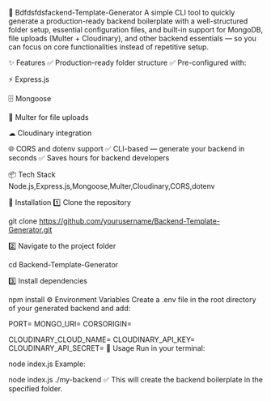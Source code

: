 🚀 Bdfdsfdsfackend-Template-Generator
A simple CLI tool to quickly generate a production-ready backend boilerplate with a well-structured folder setup, essential configuration files, and built-in support for MongoDB, file uploads (Multer + Cloudinary), and other backend essentials — so you can focus on core functionalities instead of repetitive setup.

✨ Features
✅ Production-ready folder structure
✅ Pre-configured with:

⚡ Express.js

🗄 Mongoose

📂 Multer for file uploads

☁ Cloudinary integration

🌐 CORS and dotenv support
✅ CLI-based — generate your backend in seconds
✅ Saves hours for backend developers

📦 Tech Stack
Node.js,Express.js,Mongoose,Multer,Cloudinary,CORS,dotenv

🔧 Installation
1️⃣ Clone the repository

git clone https://github.com/yourusername/Backend-Template-Generator.git

2️⃣ Navigate to the project folder

cd Backend-Template-Generator

3️⃣ Install dependencies

npm install
⚙️ Environment Variables
Create a .env file in the root directory of your generated backend and add:

PORT=
MONGO_URI=
CORSORIGIN=

CLOUDINARY_CLOUD_NAME=
CLOUDINARY_API_KEY=
CLOUDINARY_API_SECRET=
🚀 Usage
Run in your terminal:

node index.js <destination-path>
Example:

node index.js ./my-backend
✅ This will create the backend boilerplate in the specified folder.



